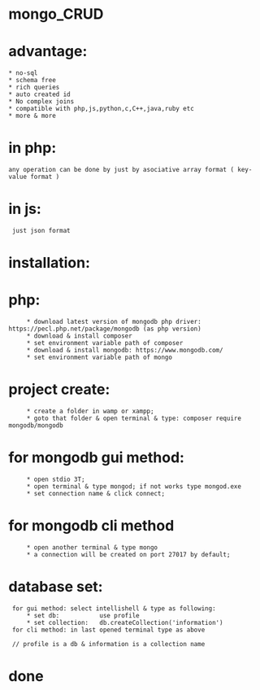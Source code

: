 # mongo_CRUD
# advantage:
    * no-sql
    * schema free
    * rich queries
    * auto created id
    * No complex joins
    * compatible with php,js,python,c,C++,java,ruby etc
    * more & more
   
 # in php:
    any operation can be done by just by asociative array format ( key-value format )
 # in js:
     just json format
# installation:
   # php:
         * download latest version of mongodb php driver: https://pecl.php.net/package/mongodb (as php version)
         * download & install composer
         * set environment variable path of composer
         * download & install mongodb: https://www.mongodb.com/
         * set environment variable path of mongo
   # project create:
         * create a folder in wamp or xampp;
         * goto that folder & open terminal & type: composer require mongodb/mongodb
   # for mongodb gui method:
         * open stdio 3T;
         * open terminal & type mongod; if not works type mongod.exe
         * set connection name & click connect;
   #  for mongodb cli method
         * open another terminal & type mongo
         * a connection will be created on port 27017 by default;
   # database set:
     for gui method: select intellishell & type as following:
         * set db:           use profile
         * set collection:   db.createCollection('information')
     for cli method: in last opened terminal type as above
     
     // profile is a db & information is a collection name
      
# done         
         

